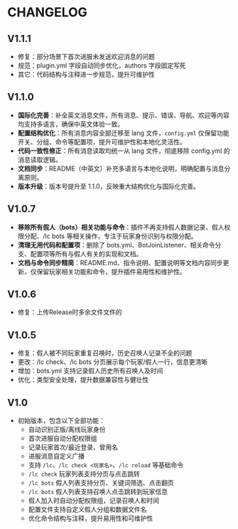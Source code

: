 # CHANGELOG

## V1.1.1
- 修复：部分场景下首次进服未发送欢迎消息的问题
- 规范：plugin.yml 字段自动同步优化，authors 字段固定写死
- 其它：代码结构与注释进一步规范，提升可维护性

## V1.1.0
- **国际化完善**：补全英文消息文件，所有消息、提示、错误、导航、欢迎等内容均支持多语言，确保中英文体验一致。
- **配置结构优化**：所有消息内容全部迁移至 lang 文件，`config.yml` 仅保留功能开关、分组、命令等配置项，提升可维护性和本地化灵活性。
- **代码一致性修正**：所有消息读取均统一从 lang 文件，彻底移除 config.yml 的消息读取逻辑。
- **文档同步**：README（中英文）补充多语言与本地化说明，明确配置与消息分离原则。
- **版本升级**：版本号提升至 1.1.0，反映重大结构优化与国际化完善。

## V1.0.7
- **移除所有假人（bots）相关功能与命令**：插件不再支持假人数据记录、假人权限分配、/lc bots 等相关操作，专注于玩家身份识别与权限分配。
- **清理无用代码和配置项**：删除了 bots.yml、BotJoinListener、相关命令分支、配置项等所有与假人有关的实现和文档。
- **文档与命令同步精简**：README.md、指令说明、配置说明等文档内容同步更新，仅保留玩家相关功能和命令，提升插件易用性和维护性。

## V1.0.6
- 修复：上传Release时多余文件文件的

## V1.0.5
- 修复：假人被不同玩家重复召唤时，历史召唤人记录不全的问题
- 更改：/lc check、/lc bots 分页展示每个玩家/假人一行，信息更清晰
- 增加：bots.yml 支持记录假人历史所有召唤人及时间
- 优化：类型安全处理，提升数据兼容性与健壮性

## V1.0
- 初始版本，包含以下全部功能：
  - 自动识别正版/离线玩家身份
  - 首次进服自动分配权限组
  - 记录玩家首次/最近登录、曾用名
  - 进服消息自定义广播
  - 支持 `/lc`、`/lc check <玩家名>`、`/lc reload` 等基础命令
  - `/lc check` 玩家列表支持分页与点击跳转
  - `/lc bots` 假人列表支持分页、关键词筛选、点击翻页
  - `/lc bots` 假人列表支持召唤人点击跳转到玩家信息
  - 假人加入时自动分配权限组，记录召唤人和时间
  - 配置文件支持自定义假人分组和数据文件名
  - 优化命令结构与注释，提升易用性和可维护性
